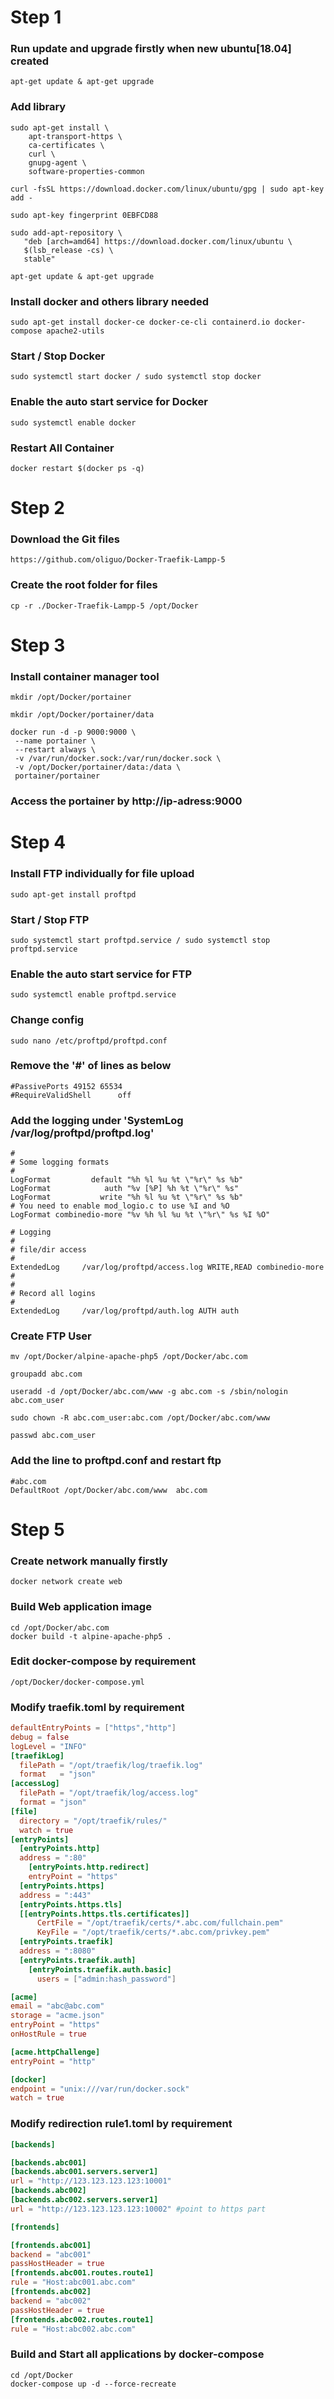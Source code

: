 # Step 1

### Run update and upgrade firstly when new ubuntu[18.04] created

```
apt-get update & apt-get upgrade
```

### Add library

```
sudo apt-get install \
    apt-transport-https \
    ca-certificates \
    curl \
    gnupg-agent \
    software-properties-common

curl -fsSL https://download.docker.com/linux/ubuntu/gpg | sudo apt-key add -

sudo apt-key fingerprint 0EBFCD88

sudo add-apt-repository \
   "deb [arch=amd64] https://download.docker.com/linux/ubuntu \
   $(lsb_release -cs) \
   stable"
   
apt-get update & apt-get upgrade
```

### Install docker and others library needed

```
sudo apt-get install docker-ce docker-ce-cli containerd.io docker-compose apache2-utils
```

### Start / Stop Docker

```
sudo systemctl start docker / sudo systemctl stop docker
```

### Enable the auto start service for Docker

```
sudo systemctl enable docker
```

### Restart All Container
```
docker restart $(docker ps -q)
```

# Step 2

### Download the Git files

```
https://github.com/oliguo/Docker-Traefik-Lampp-5
```

### Create the root folder for files

```
cp -r ./Docker-Traefik-Lampp-5 /opt/Docker
```

# Step 3

### Install container manager tool

```
mkdir /opt/Docker/portainer

mkdir /opt/Docker/portainer/data

docker run -d -p 9000:9000 \
 --name portainer \
 --restart always \
 -v /var/run/docker.sock:/var/run/docker.sock \
 -v /opt/Docker/portainer/data:/data \
 portainer/portainer
```

### Access the portainer by http://ip-adress:9000

# Step 4

### Install FTP individually for file upload

```
sudo apt-get install proftpd
```

### Start / Stop FTP

```
sudo systemctl start proftpd.service / sudo systemctl stop proftpd.service
```

### Enable the auto start service for FTP

```
sudo systemctl enable proftpd.service
```

### Change config

```
sudo nano /etc/proftpd/proftpd.conf
```

### Remove the '#' of lines as below

```
#PassivePorts 49152 65534
#RequireValidShell		off
```

### Add the logging under 'SystemLog   /var/log/proftpd/proftpd.log'

```
#
# Some logging formats
#
LogFormat         default "%h %l %u %t \"%r\" %s %b"
LogFormat			 auth "%v [%P] %h %t \"%r\" %s"
LogFormat			write "%h %l %u %t \"%r\" %s %b"
# You need to enable mod_logio.c to use %I and %O
LogFormat combinedio-more "%v %h %l %u %t \"%r\" %s %I %O"

# Logging
#
# file/dir access
#
ExtendedLog		/var/log/proftpd/access.log WRITE,READ combinedio-more
#
#
# Record all logins
#
ExtendedLog		/var/log/proftpd/auth.log AUTH auth
```

### Create FTP User

```
mv /opt/Docker/alpine-apache-php5 /opt/Docker/abc.com

groupadd abc.com

useradd -d /opt/Docker/abc.com/www -g abc.com -s /sbin/nologin abc.com_user

sudo chown -R abc.com_user:abc.com /opt/Docker/abc.com/www

passwd abc.com_user
```

### Add the line to proftpd.conf and restart ftp

```
#abc.com
DefaultRoot /opt/Docker/abc.com/www  abc.com
```

# Step 5

### Create network manually firstly

```
docker network create web
```

### Build Web application image

```
cd /opt/Docker/abc.com
docker build -t alpine-apache-php5 .
```

### Edit docker-compose by requirement

```
/opt/Docker/docker-compose.yml
```

### Modify traefik.toml by requirement

```toml
defaultEntryPoints = ["https","http"]
debug = false
logLevel = "INFO"
[traefikLog]
  filePath = "/opt/traefik/log/traefik.log"
  format   = "json"
[accessLog]
  filePath = "/opt/traefik/log/access.log"
  format = "json"
[file]
  directory = "/opt/traefik/rules/"
  watch = true
[entryPoints]
  [entryPoints.http]
  address = ":80"
    [entryPoints.http.redirect]
    entryPoint = "https"
  [entryPoints.https]
  address = ":443"
  [entryPoints.https.tls]
  [[entryPoints.https.tls.certificates]]
      CertFile = "/opt/traefik/certs/*.abc.com/fullchain.pem"
      KeyFile = "/opt/traefik/certs/*.abc.com/privkey.pem"
  [entryPoints.traefik]
  address = ":8080"
  [entryPoints.traefik.auth]
    [entryPoints.traefik.auth.basic]
      users = ["admin:hash_password"]

[acme]
email = "abc@abc.com"
storage = "acme.json"
entryPoint = "https"
onHostRule = true

[acme.httpChallenge]
entryPoint = "http"

[docker]
endpoint = "unix:///var/run/docker.sock"
watch = true
```

### Modify redirection rule1.toml by requirement
```toml
[backends]

[backends.abc001]
[backends.abc001.servers.server1]
url = "http://123.123.123.123:10001"
[backends.abc002]
[backends.abc002.servers.server1]
url = "http://123.123.123.123:10002" #point to https part

[frontends]

[frontends.abc001]
backend = "abc001"
passHostHeader = true
[frontends.abc001.routes.route1]
rule = "Host:abc001.abc.com"
[frontends.abc002]
backend = "abc002"
passHostHeader = true
[frontends.abc002.routes.route1]
rule = "Host:abc002.abc.com"
```

### Build and Start all applications by docker-compose

```
cd /opt/Docker
docker-compose up -d --force-recreate
```

